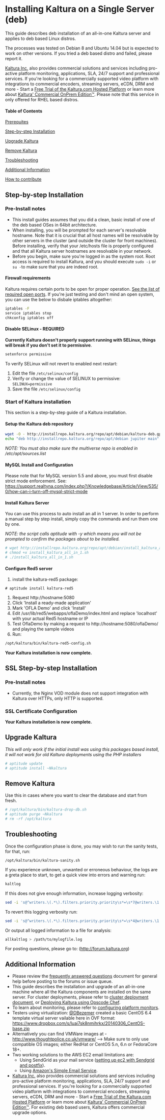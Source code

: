 # Installing Kaltura on a Single Server (deb)
This guide describes deb installation of an all-in-one Kaltura server and applies to deb based Linux distros.

The processes was tested on Debian 8 and Ubuntu 14.04 but is expected to work on other versions. If you tried a deb based distro and failed, please report it.


[Kaltura Inc.](http://corp.kaltura.com) also provides commercial solutions and services including pro-active platform monitoring, applications, SLA, 24/7 support and professional services. If you're looking for a commercially supported video platform  with integrations to commercial encoders, streaming servers, eCDN, DRM and more - Start a [Free Trial of the Kaltura.com Hosted Platform](http://corp.kaltura.com/free-trial) or learn more about [Kaltura' Commercial OnPrem Edition™](http://corp.kaltura.com/Deployment-Options/Kaltura-On-Prem-Edition). Please note that this service in only offered for RHEL based distros. 

#### Table of Contents
[Prerequites](https://github.com/kaltura/platform-install-packages/blob/master/doc/pre-requisites.md)

[Step-by-step Installation](https://github.com/kaltura/platform-install-packages/blob/master/doc/install-kaltura-deb-based.md#step-by-step-installation)

[Upgrade Kaltura](https://github.com/kaltura/platform-install-packages/blob/master/doc/install-kaltura-deb-based.md#upgrade-kaltura)

[Remove Kaltura](https://github.com/kaltura/platform-install-packages/blob/master/doc/install-kaltura-deb-based.md#remove-kaltura)

[Troubleshooting](https://github.com/kaltura/platform-install-packages/blob/master/doc/install-kaltura-deb-based.md#troubleshooting)

[Additional Information](https://github.com/kaltura/platform-install-packages/blob/master/doc/install-kaltura-redhat-based.md#additional-information)

[How to contribute](https://github.com/kaltura/platform-install-packages/blob/master/doc/CONTRIBUTERS.md)

## Step-by-step Installation

### Pre-Install notes
* This install guides assumes that you did a clean, basic install of one of the deb based OSes in 64bit architecture.
* When installing, you will be prompted for each server's resolvable hostname. Note that it is crucial that all host names will be resolvable by other servers in the cluster (and outside the cluster for front machines). Before installing, verify that your /etc/hosts file is properly configured and that all Kaltura server hostnames are resolvable in your network.
* Before you begin, make sure you're logged in as the system root. Root access is required to install Kaltura, and you should execute ```sudo -i``` or ```su -```to make sure that you are indeed root.

#### Firewall requirements
Kaltura requires certain ports to be open for proper operation. [See the list of required open ports](https://github.com/kaltura/platform-install-packages/blob/master/doc/kaltura-required-ports.md).
If you're just testing and don't mind an open system, you can use the below to disbale iptables altogether:
```bash
iptables -F
service iptables stop
chkconfig iptables off
```
#### Disable SELinux - REQUIRED
**Currently Kaltura doesn't properly support running with SELinux, things will break if you don't set it to permissive**.

```bash
setenforce permissive
```

To verify SELinux will not revert to enabled next restart:

1. Edit the file `/etc/selinux/config`
1. Verify or change the value of SELINUX to permissive: `SELINUX=permissive`
1. Save the file `/etc/selinux/config`

### Start of Kaltura installation
This section is a step-by-step guide of a Kaltura installation.

#### Setup the Kaltura deb repository

```bash
wget -O - http://installrepo.kaltura.org/repo/apt/debian/kaltura-deb.gpg.key|apt-key add -
echo "deb http://installrepo.kaltura.org/repo/apt/debian jupiter main" > /etc/apt/sources.list.d/kaltura.list
```
*NOTE: You must also make sure the multiverse repo is enabled in /etc/apt/sources.list*


#### MySQL Install and Configuration
Please note that for MySQL version 5.5 and above, you must first disable strict mode enforcement.
See:
https://support.realtyna.com/index.php?/Knowledgebase/Article/View/535/0/how-can-i-turn-off-mysql-strict-mode


#### Install Kaltura Server
You can use this process to auto install an all in 1 server.
In order to perform a manual step by step install, simply copy the commands and run them one by one.

*NOTE: the script calls aptitude with -y which means you will not be prompted to confirm the packages about to be installed.*

```bash
# wget http://installrepo.kaltura.org/repo/apt/debian/install_kaltura_all_in_1.sh 
# chmod +x install_kaltura_all_in_1.sh
# ./install_kaltura_all_in_1.sh
```

#### Configure Red5 server
1. install the kaltura-red5 package:
```
# aptitude install kaltura-red5
```
1. Request http://hostname:5080
1. Click 'Install a ready-made application'
1. Mark 'OFLA Demo' and click 'Install'
1. Edit /usr/lib/red5/webapps/oflaDemo/index.html and replace 'localhost' with your actual Red5 hostname or IP
1. Test OflaDemo by making a request to http://hostname:5080/oflaDemo/ and playing the sample videos
1. Run:

```bash
/opt/kaltura/bin/kaltura-red5-config.sh
```



**Your Kaltura installation is now complete.**

## SSL Step-by-step Installation
### Pre-Install notes
* Currently, the Nginx VOD module does not support integration with Kaltura over HTTPs, only HTTP is supported. 
### SSL Certificate Configuration


**Your Kaltura installation is now complete.**

## Upgrade Kaltura
*This will only work if the initial install was using this packages based install, it will not work for old Kaltura deployments using the PHP installers*
```bash
# aptitude update
# aptitude install ~Nkaltura
```

## Remove Kaltura
Use this in cases where you want to clear the database and start from fresh.
```bash
# /opt/kaltura/bin/kaltura-drop-db.sh
# aptitude purge ~Nkaltura
# rm -rf /opt/kaltura
```

## Troubleshooting
Once the configuration phase is done, you may wish to run the sanity tests, for that, run:
```base
/opt/kaltura/bin/kaltura-sanity.sh
```

If you experience unknown, unwanted or erroneous behaviour, the logs are a greta place to start, to get a quick view into errors and warning run:
```bash
kaltlog
```

If this does not give enough information, increase logging verbosity:
```bash
sed -i 's@^writers.\(.*\).filters.priority.priority\s*=\s*7@writers.\1.filters.priority.priority=4@g' /opt/kaltura/app/configurations/logger.ini
```

To revert this logging verbosity run:
```bash
sed -i 's@^writers.\(.*\).filters.priority.priority\s*=\s*4@writers.\1.filters.priority.priority=7@g' /opt/kaltura/app/configurations/logger.ini
```

Or output all logged information to a file for analysis:
```bash
allkaltlog > /path/to/mylogfile.log
```

For posting questions, please go to:
(http://forum.kaltura.org)

## Additional Information
* Please review the [frequently answered questions](https://github.com/kaltura/platform-install-packages/blob/master/doc/kaltura-packages-faq.md) document for general help before posting to the forums or issue queue.
* This guide describes the installation and upgrade of an all-in-one machine where all the Kaltura components are installed on the same server. For cluster deployments, please refer to [cluster deployment document](http://bit.ly/kipp-cluster-yum), or [Deploying Kaltura using Opscode Chef](https://github.com/kaltura/platform-install-packages/blob/master/doc/rpm-chef-cluster-deployment.md).
* To learn about monitoring, please refer to [configuring platform monitors](http://bit.ly/kipp-monitoring).
* Testers using virtualization: [@DBezemer](https://github.com/kaltura) created a basic CentOS 6.4 template virtual server vailable here in OVF format: https://www.dropbox.com/s/luai7sk8nmihrkx/20140306_CentOS-base.zip
* Alternatively you can find VMWare images at - http://www.thoughtpolice.co.uk/vmware/ --> Make sure to only use compatible OS images; either RedHat or CentOS 5.n, 6.n or FedoraCore 18+.
* Two working solutions to the AWS EC2 email limitations are:
  * Using SendGrid as your mail service ([setting up ec2 with Sendgrid and postfix](http://www.zoharbabin.com/configure-ssmtp-or-postfix-to-send-email-via-sendgrid-on-centos-6-3-ec2)).
  * Using [Amazon's Simple Email Service](http://aws.amazon.com/ses/).
* [Kaltura Inc.](http://corp.kaltura.com) also provides commercial solutions and services including pro-active platform monitoring, applications, SLA, 24/7 support and professional services. If you're looking for a commercially supported video platform  with integrations to commercial encoders, streaming servers, eCDN, DRM and more - Start a [Free Trial of the Kaltura.com Hosted Platform](http://corp.kaltura.com/free-trial) or learn more about [Kaltura' Commercial OnPrem Edition™](http://corp.kaltura.com/Deployment-Options/Kaltura-On-Prem-Edition). For existing deb based users, Kaltura offers commercial upgrade options.
